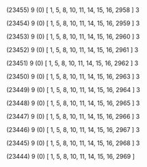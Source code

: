 (23455) 9 (0) [ 1, 5, 8, 10, 11, 14, 15, 16, 2958 ] 3 


(23454) 9 (0) [ 1, 5, 8, 10, 11, 14, 15, 16, 2959 ] 3 


(23453) 9 (0) [ 1, 5, 8, 10, 11, 14, 15, 16, 2960 ] 3 


(23452) 9 (0) [ 1, 5, 8, 10, 11, 14, 15, 16, 2961 ] 3 


(23451) 9 (0) [ 1, 5, 8, 10, 11, 14, 15, 16, 2962 ] 3 


(23450) 9 (0) [ 1, 5, 8, 10, 11, 14, 15, 16, 2963 ] 3 


(23449) 9 (0) [ 1, 5, 8, 10, 11, 14, 15, 16, 2964 ] 3 


(23448) 9 (0) [ 1, 5, 8, 10, 11, 14, 15, 16, 2965 ] 3 


(23447) 9 (0) [ 1, 5, 8, 10, 11, 14, 15, 16, 2966 ] 3 


(23446) 9 (0) [ 1, 5, 8, 10, 11, 14, 15, 16, 2967 ] 3 


(23445) 9 (0) [ 1, 5, 8, 10, 11, 14, 15, 16, 2968 ] 3 


(23444) 9 (0) [ 1, 5, 8, 10, 11, 14, 15, 16, 2969 ]  

